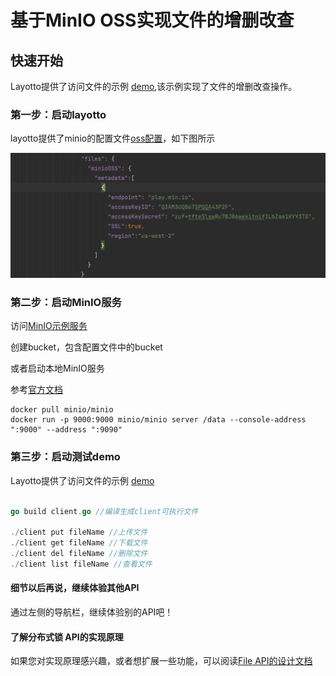 # 基于MinIO OSS实现文件的增删改查

## 快速开始

Layotto提供了访问文件的示例 [demo](../../../../demo/file/minio/client.go),该示例实现了文件的增删改查操作。

### 第一步：启动layotto

layotto提供了minio的配置文件[oss配置](../../../../configs/config_file.json)，如下图所示

![img.png](../../../img/file/minio.png)

### 第二步：启动MinIO服务
访问[MinIO示例服务](play.min.io)

创建bucket，包含配置文件中的bucket

或者启动本地MinIO服务

参考[官方文档](http://docs.minio.org.cn/docs/master/minio-docker-quickstart-guide)
```
docker pull minio/minio
docker run -p 9000:9000 minio/minio server /data --console-address ":9000" --address ":9090"
```

### 第三步：启动测试demo

Layotto提供了访问文件的示例 [demo](../../../../demo/file/minio/client.go)

```go

go build client.go //编译生成client可执行文件

./client put fileName //上传文件
./client get fileName //下载文件
./client del fileName //删除文件
./client list fileName //查看文件

```
#### 细节以后再说，继续体验其他API
通过左侧的导航栏，继续体验别的API吧！

#### 了解分布式锁 API的实现原理

如果您对实现原理感兴趣，或者想扩展一些功能，可以阅读[File API的设计文档](../../design/file/file-design.md)